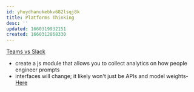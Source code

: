 ```yaml
---
id: yhuydhanukebkv682lsqj8k
title: Platforms Thinking
desc: ''
updated: 1660319932151
created: 1660312868330
---
```

[Teams vs Slack](https://twitter.com/stewart/status/793811616760496128/photo/1)

- create a js module that allows you to collect analytics on how people engineer prompts
- interfaces will change; it likely won't just be APIs and model weights- [Here](https://arxiv.org/abs/2109.01652)
